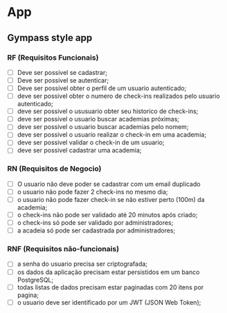 # App

## Gympass style app

### RF (Requisitos Funcionais)

 - [ ] Deve ser possivel se cadastrar;
 - [ ] Deve ser possivel se autenticar;
 - [ ] Deve ser possivel obter o perfil de um usuario autenticado;
 - [ ] deve ser possivel obter o numero de check-ins realizados pelo usuario autenticado;
 - [ ] deve ser possivel o ususuario obter seu historico de check-ins;
 - [ ] deve ser possivel  o usuario buscar academias próximas;
 - [ ] deve ser possivel o usuario buscar academias pelo nomem;
 - [ ] deve ser possivel o usuario realizar o check-in em uma academia;
 - [ ] deve ser possivel validar o check-in de um usuario;
 - [ ] deve ser possivel cadastrar uma academia;

### RN (Requisitos de Negocio)

- [ ] O usuario não deve poder se cadastrar com um email duplicado
- [ ] o usuario não pode fazer 2 check-ins no mesmo dia;
- [ ] o usuario não pode fazer check-in se não estiver perto (100m) da academia;
- [ ] o check-ins não pode ser validado até 20 minutos após criado;
- [ ] o check-ins só pode ser validado por administradores;
- [ ] a acadeia só pode ser cadastrada por administradores;

### RNF (Requisitos não-funcionais)

- [ ]  a senha do usuario precisa ser criptografada;
- [ ] os dados da aplicação precisam estar persistidos em um banco PostgreSQL;
- [ ] todas listas de dados precisam estar paginadas com 20  itens por pagina;
- [ ] o usuario deve ser identificado por um JWT (JSON Web Token);